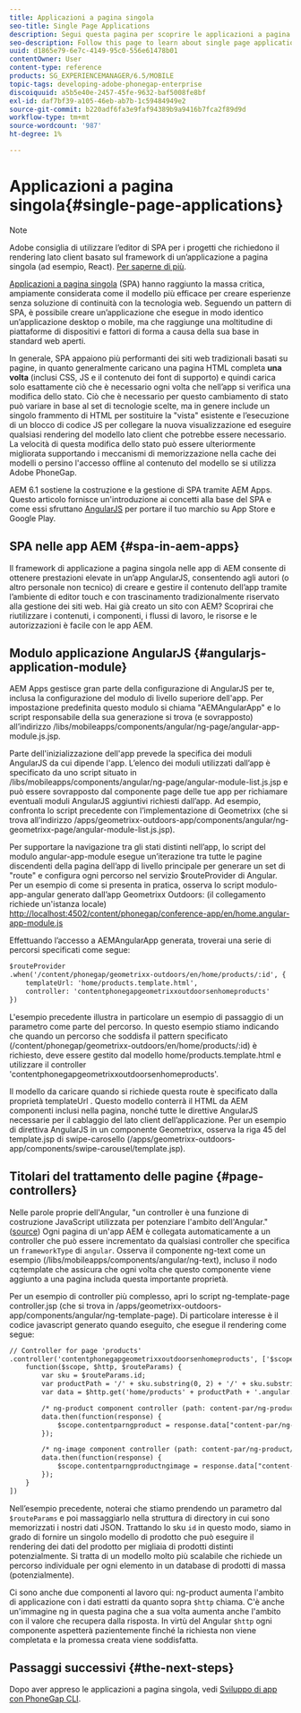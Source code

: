 ```yaml
---
title: Applicazioni a pagina singola
seo-title: Single Page Applications
description: Segui questa pagina per scoprire le applicazioni a pagina singola, ovvero puoi creare un'applicazione che funziona in modo identico per un'applicazione desktop o mobile.
seo-description: Follow this page to learn about single page applications, that is, you can create an application that performs identically to a desktop or mobile application.
uuid: d1865e79-6e7c-4149-95c0-556e61478b01
contentOwner: User
content-type: reference
products: SG_EXPERIENCEMANAGER/6.5/MOBILE
topic-tags: developing-adobe-phonegap-enterprise
discoiquuid: a5b5e40e-2457-45fe-9632-baf5008fe8bf
exl-id: daf7bf39-a105-46eb-ab7b-1c59484949e2
source-git-commit: b220adf6fa3e9faf94389b9a9416b7fca2f89d9d
workflow-type: tm+mt
source-wordcount: '987'
ht-degree: 1%

---
```


# Applicazioni a pagina singola{#single-page-applications}

>[!NOTE]
>
>Adobe consiglia di utilizzare l’editor di SPA per i progetti che richiedono il rendering lato client basato sul framework di un’applicazione a pagina singola (ad esempio, React). [Per saperne di più](/help/sites-developing/spa-overview.md).

[Applicazioni a pagina singola](https://en.wikipedia.org/wiki/Single-page_application) (SPA) hanno raggiunto la massa critica, ampiamente considerata come il modello più efficace per creare esperienze senza soluzione di continuità con la tecnologia web. Seguendo un pattern di SPA, è possibile creare un’applicazione che esegue in modo identico un’applicazione desktop o mobile, ma che raggiunge una moltitudine di piattaforme di dispositivi e fattori di forma a causa della sua base in standard web aperti.

In generale, SPA appaiono più performanti dei siti web tradizionali basati su pagine, in quanto generalmente caricano una pagina HTML completa **una volta** (inclusi CSS, JS e il contenuto dei font di supporto) e quindi carica solo esattamente ciò che è necessario ogni volta che nell’app si verifica una modifica dello stato. Ciò che è necessario per questo cambiamento di stato può variare in base al set di tecnologie scelte, ma in genere include un singolo frammento di HTML per sostituire la &quot;vista&quot; esistente e l’esecuzione di un blocco di codice JS per collegare la nuova visualizzazione ed eseguire qualsiasi rendering del modello lato client che potrebbe essere necessario. La velocità di questa modifica dello stato può essere ulteriormente migliorata supportando i meccanismi di memorizzazione nella cache dei modelli o persino l&#39;accesso offline al contenuto del modello se si utilizza Adobe PhoneGap.

AEM 6.1 sostiene la costruzione e la gestione di SPA tramite AEM Apps. Questo articolo fornisce un&#39;introduzione ai concetti alla base del SPA e come essi sfruttano [AngularJS](https://angularjs.org/) per portare il tuo marchio su App Store e Google Play.

## SPA nelle app AEM {#spa-in-aem-apps}

Il framework di applicazione a pagina singola nelle app di AEM consente di ottenere prestazioni elevate in un’app AngularJS, consentendo agli autori (o altro personale non tecnico) di creare e gestire il contenuto dell’app tramite l’ambiente di editor touch e con trascinamento tradizionalmente riservato alla gestione dei siti web. Hai già creato un sito con AEM? Scoprirai che riutilizzare i contenuti, i componenti, i flussi di lavoro, le risorse e le autorizzazioni è facile con le app AEM.

## Modulo applicazione AngularJS {#angularjs-application-module}

AEM Apps gestisce gran parte della configurazione di AngularJS per te, inclusa la configurazione del modulo di livello superiore dell&#39;app. Per impostazione predefinita questo modulo si chiama &quot;AEMAngularApp&quot; e lo script responsabile della sua generazione si trova (e sovrapposto) all’indirizzo /libs/mobileapps/components/angular/ng-page/angular-app-module.js.jsp.

Parte dell&#39;inizializzazione dell&#39;app prevede la specifica dei moduli AngularJS da cui dipende l&#39;app. L’elenco dei moduli utilizzati dall’app è specificato da uno script situato in /libs/mobileapps/components/angular/ng-page/angular-module-list.js.jsp e può essere sovrapposto dal componente page delle tue app per richiamare eventuali moduli AngularJS aggiuntivi richiesti dall’app. Ad esempio, confronta lo script precedente con l’implementazione di Geometrixx (che si trova all’indirizzo /apps/geometrixx-outdoors-app/components/angular/ng-geometrixx-page/angular-module-list.js.jsp).

Per supportare la navigazione tra gli stati distinti nell’app, lo script del modulo angular-app-module esegue un’iterazione tra tutte le pagine discendenti della pagina dell’app di livello principale per generare un set di &quot;route&quot; e configura ogni percorso nel servizio $routeProvider di Angular. Per un esempio di come si presenta in pratica, osserva lo script modulo-app-angular generato dall’app Geometrixx Outdoors: (il collegamento richiede un&#39;istanza locale) [http://localhost:4502/content/phonegap/conference-app/en/home.angular-app-module.js](http://localhost:4502/content/phonegap/conference-app/en/home.angular-app-module.js)

Effettuando l’accesso a AEMAngularApp generata, troverai una serie di percorsi specificati come segue:

```xml
$routeProvider
.when('/content/phonegap/geometrixx-outdoors/en/home/products/:id', {
    templateUrl: 'home/products.template.html',
    controller: 'contentphonegapgeometrixxoutdoorsenhomeproducts'
})
```

L&#39;esempio precedente illustra in particolare un esempio di passaggio di un parametro come parte del percorso. In questo esempio stiamo indicando che quando un percorso che soddisfa il pattern specificato (/content/phonegap/geometrixx-outdoors/en/home/products/:id) è richiesto, deve essere gestito dal modello home/products.template.html e utilizzare il controller &#39;contentphonegapgeometrixxoutdoorsenhomeproducts&#39;.

Il modello da caricare quando si richiede questa route è specificato dalla proprietà templateUrl . Questo modello conterrà il HTML da AEM componenti inclusi nella pagina, nonché tutte le direttive AngularJS necessarie per il cablaggio del lato client dell’applicazione. Per un esempio di direttiva AngularJS in un componente Geometrixx, osserva la riga 45 del template.jsp di swipe-carosello (/apps/geometrixx-outdoors-app/components/swipe-carousel/template.jsp).

## Titolari del trattamento delle pagine {#page-controllers}

Nelle parole proprie dell&#39;Angular, &quot;un controller è una funzione di costruzione JavaScript utilizzata per potenziare l&#39;ambito dell&#39;Angular.&quot; ([source](https://docs.angularjs.org/guide/controller)) Ogni pagina di un&#39;app AEM è collegata automaticamente a un controller che può essere incrementato da qualsiasi controller che specifica un `frameworkType` di `angular`. Osserva il componente ng-text come un esempio (/libs/mobileapps/components/angular/ng-text), incluso il nodo cq:template che assicura che ogni volta che questo componente viene aggiunto a una pagina includa questa importante proprietà.

Per un esempio di controller più complesso, apri lo script ng-template-page controller.jsp (che si trova in /apps/geometrixx-outdoors-app/components/angular/ng-template-page). Di particolare interesse è il codice javascript generato quando eseguito, che esegue il rendering come segue:

```xml
// Controller for page 'products'
.controller('contentphonegapgeometrixxoutdoorsenhomeproducts', ['$scope', '$http', '$routeParams',
    function($scope, $http, $routeParams) {
        var sku = $routeParams.id;
        var productPath = '/' + sku.substring(0, 2) + '/' + sku.substring(0, 4) + '/' + sku;
        var data = $http.get('home/products' + productPath + '.angular.json' + cacheKiller);

        /* ng-product component controller (path: content-par/ng-product) */
        data.then(function(response) {
            $scope.contentparngproduct = response.data["content-par/ng-product"].items;
        });

        /* ng-image component controller (path: content-par/ng-product/ng-image) */
        data.then(function(response) {
            $scope.contentparngproductngimage = response.data["content-par/ng-product/ng-image"].items;
        });
    }
])
```

Nell’esempio precedente, noterai che stiamo prendendo un parametro dal `$routeParams` e poi massaggiarlo nella struttura di directory in cui sono memorizzati i nostri dati JSON. Trattando lo sku `id` in questo modo, siamo in grado di fornire un singolo modello di prodotto che può eseguire il rendering dei dati del prodotto per migliaia di prodotti distinti potenzialmente. Si tratta di un modello molto più scalabile che richiede un percorso individuale per ogni elemento in un database di prodotti di massa (potenzialmente).

Ci sono anche due componenti al lavoro qui: ng-product aumenta l&#39;ambito di applicazione con i dati estratti da quanto sopra `$http` chiama. C&#39;è anche un&#39;immagine ng in questa pagina che a sua volta aumenta anche l&#39;ambito con il valore che recupera dalla risposta. In virtù del Angular `$http` ogni componente aspetterà pazientemente finché la richiesta non viene completata e la promessa creata viene soddisfatta.

## Passaggi successivi {#the-next-steps}

Dopo aver appreso le applicazioni a pagina singola, vedi [Sviluppo di app con PhoneGap CLI](/help/mobile/phonegap-apps-pg-cli.md).
